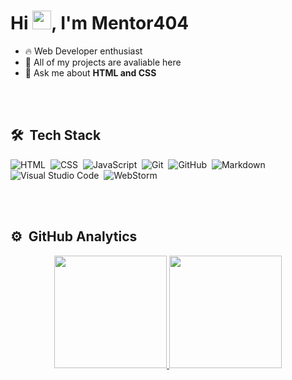 <h1>Hi <img src="https://raw.githubusercontent.com/kaueMarques/kaueMarques/master/hi.gif" width="30px">, I'm Mentor404</h1>

- 🔥 Web Developer enthusiast
- 💫 All of my projects are avaliable here
- 💬 Ask me about **HTML and CSS**

<br><br>

<h2> 🛠 &nbsp;Tech Stack</h2>

![HTML](https://img.shields.io/badge/-HTML-05122A?style=flat&logo=HTML5)&nbsp;
![CSS](https://img.shields.io/badge/-CSS-05122A?style=flat&logo=CSS3&logoColor=1572B6)&nbsp;
![JavaScript](https://img.shields.io/badge/-JavaScript-05122A?style=flat&logo=javascript)&nbsp;
![Git](https://img.shields.io/badge/-Git-05122A?style=flat&logo=git)&nbsp;
![GitHub](https://img.shields.io/badge/-GitHub-05122A?style=flat&logo=github)&nbsp;
![Markdown](https://img.shields.io/badge/-Markdown-05122A?style=flat&logo=markdown)&nbsp;
![Visual Studio Code](https://img.shields.io/badge/-Visual%20Studio%20Code-05122A?style=flat&logo=visual-studio-code&logoColor=007ACC)&nbsp;
![WebStorm](https://img.shields.io/badge/-WebStorm-05122A?style=flat&logo=webstorm)&nbsp;

<br><br>

<h2> ⚙️ &nbsp;GitHub Analytics </h2>

<div align="center">
  <a href="https://github.com/Mentor404">
  <img height="180em" src="https://github-readme-stats.vercel.app/api?username=Mentor404&show_icons=true&theme=dracula&include_all_commits=true&count_private=true"/>
  <img height="180em" src="https://github-readme-stats.vercel.app/api/top-langs/?username=Mentor404&layout=compact&langs_count=7&theme=dracula"/>
</div>
